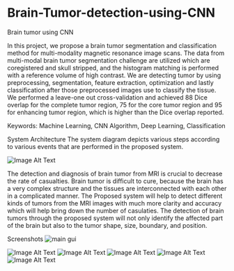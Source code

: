 # Brain-Tumor-detection-using-CNN
Brain tumor using CNN

In this project, we propose a brain tumor segmentation and classification method for multi-modality magnetic resonance image scans. The data from multi-modal brain tumor segmentation challenge are utilized which are coregistered and skull stripped, and the histogram matching is performed with a reference volume of high contrast. We are detecting tumor by using preprocessing, segmentation, feature extraction, optimization and lastly classification after those preprocessed images use to classify the tissue. We performed a leave-one out cross-validation and achieved 88 Dice overlap for the complete tumor region, 75 for the core tumor region and 95 for enhancing tumor region, which is higher than the Dice overlap reported.  
 
Keywords: Machine Learning, CNN Algorithm, Deep Learning, Classification 

System Architecture 
The system diagram depicts various steps according to various events that are performed in the proposed system. 

![Image Alt Text](https://github.com/sumedh1710/Brain-Tumor-detection-using-CNN/assets/64302716/3ed4bbc6-737c-4d26-9443-5c037e08c15c)

The detection and diagnosis of brain tumor from MRI is crucial to decrease the rate of casualties. 
Brain tumor is difficult to cure, because the brain has a very complex structure and the tissues are interconnected with each other in a complicated manner. 
The Proposed system will help to detect different kinds of tumors from the MRI images with much more clarity and accuracy which will help bring down the number of casulaties. 
The detection of brain tumors through the proposed system will  not only identify the affected part of the brain but also to the tumor shape, size, boundary, and position. 

Screenshots
![main gui](https://github.com/sumedh1710/Brain-Tumor-detection-using-CNN/assets/64302716/c97baaca-9974-42c4-8cae-58f20d97ae23)



![Image Alt Text](https://github.com/sumedh1710/Brain-Tumor-detection-using-CNN/assets/64302716/c2ab00b9-f5ac-4927-b2d8-5be791242bdd)
![Image Alt Text](https://github.com/sumedh1710/Brain-Tumor-detection-using-CNN/assets/64302716/3195734b-ec66-4d46-a7d1-a38c2684fec8)
![Image Alt Text](https://github.com/sumedh1710/Brain-Tumor-detection-using-CNN/assets/64302716/b3947f62-fa7e-41ff-8b9e-ec89bc6ca41e)
![Image Alt Text](https://github.com/sumedh1710/Brain-Tumor-detection-using-CNN/assets/64302716/47ce95ec-2f9d-4b23-ad47-26006cf4bc86)
![Image Alt Text](https://github.com/sumedh1710/Brain-Tumor-detection-using-CNN/assets/64302716/d4405cda-8448-4660-8185-c00ab026272b)
